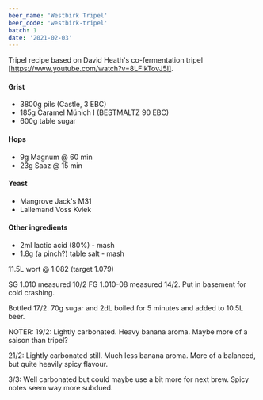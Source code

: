 ```yaml
---
beer_name: 'Westbirk Tripel'
beer_code: 'westbirk-tripel'
batch: 1
date: '2021-02-03'
---
```


Tripel recipe based on David Heath's co-fermentation tripel [https://www.youtube.com/watch?v=8LFIkTovJ5I].

#### Grist
- 3800g pils (Castle, 3 EBC)
- 185g Caramel Münich I (BESTMALTZ 90 EBC)
- 600g table sugar

#### Hops
- 9g Magnum @ 60 min
- 23g Saaz @ 15 min

#### Yeast
- Mangrove Jack's M31
- Lallemand Voss Kviek

#### Other ingredients
- 2ml lactic acid (80%) - mash
- 1.8g (a pinch?) table salt - mash

11.5L wort @ 1.082 (target 1.079)

SG 1.010 measured 10/2
FG 1.010-08 measured 14/2. Put in basement for cold crashing.

Bottled 17/2. 70g sugar and 2dL boiled for 5 minutes and added to 10.5L beer.

NOTER:
19/2: Lightly carbonated. Heavy banana aroma. Maybe more of a saison than tripel?

21/2: Lightly carbonated still. Much less banana aroma. More of a balanced, but quite heavily spicy flavour.

3/3: Well carbonated but could maybe use a bit more for next brew. Spicy notes seem way more subdued.